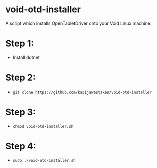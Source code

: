 # void-otd-installer
A script which installs OpenTabletDriver onto your Void Linux machine.

# Step 1:
* Install dotnet
# Step 2:
* ```git clone https://github.com/kapijawastaken/void-otd-installer```
# Step 3:
* ```chmod void-otd-installer.sh```
# Step 4:
* ```sudo ./void-otd-installer.sh```
